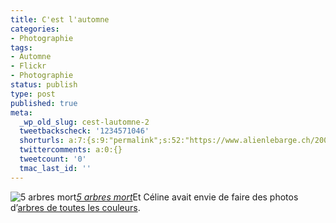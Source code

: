 ```yaml
---
title: C'est l'automne
categories:
- Photographie
tags:
- Automne
- Flickr
- Photographie
status: publish
type: post
published: true
meta:
  _wp_old_slug: cest-lautomne-2
  tweetbackscheck: '1234571046'
  shorturls: a:7:{s:9:"permalink";s:52:"https://www.alienlebarge.ch/2007/11/07/cest-lautomne/";s:7:"tinyurl";s:25:"https://tinyurl.com/c54z32";s:4:"isgd";s:17:"https://is.gd/jtXK";s:5:"bitly";s:19:"https://bit.ly/hsqLe";s:5:"snipr";s:22:"https://snipr.com/bugjz";s:5:"snurl";s:22:"https://snurl.com/bugjz";s:7:"snipurl";s:24:"https://snipurl.com/bugjz";}
  twittercomments: a:0:{}
  tweetcount: '0'
  tmac_last_id: ''
---
```

 <img src="https://farm3.static.flickr.com/2292/1893755454_17b8e15a13.jpg" alt="5 arbres mort" /><em><a href="https://www.flickr.com/photos/alienlebarge/1893755454/" title="photo sharing">5 arbres mort</a></em>Et Céline avait envie de faire des photos d’<a href="https://www.flickr.com/photos/alienlebarge/sets/72157602968896563/" title="Album Flickr ">arbres de toutes les couleurs</a>.
